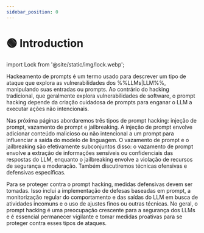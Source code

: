 ```yaml
---
sidebar_position: 0
---
```


# 🟢 Introduction

import Lock from '@site/static/img/lock.webp';

<div style={{textAlign: 'center'}}>
  <LazyLoadImage src={Lock} style={{width:"30%"}}/>

</div>

Hackeamento de prompts é um termo usado para descrever um tipo de ataque que explora as vulnerabilidades dos %%LLMs|LLM%%, manipulando suas entradas ou prompts. Ao contrário do hacking tradicional, que geralmente explora vulnerabilidades de software, o prompt hacking depende da criação cuidadosa de prompts para enganar o LLM a executar ações não intencionais.

Nas próxima páginas abordaremos três tipos de prompt hacking: injeção de prompt, vazamento de prompt e jailbreaking. A injeção de prompt envolve adicionar conteúdo malicioso ou não intencional a um prompt para influenciar a saída do modelo de linguagem. O vazamento de prompt e o jailbreaking são efetivamente subconjuntos disso: o vazamento de prompt envolve a extração de informações sensíveis ou confidenciais das respostas do LLM, enquanto o jailbreaking envolve a violação de recursos de segurança e moderação. Também discutiremos técnicas ofensivas e defensivas específicas.

Para se proteger contra o prompt hacking, medidas defensivas devem ser tomadas. Isso inclui a implementação de defesas baseadas em prompt, a monitorização regular do comportamento e das saídas do LLM em busca de atividades incomuns e o uso de ajustes finos ou outras técnicas. No geral, o prompt hacking é uma preocupação crescente para a segurança dos LLMs e é essencial permanecer vigilante e tomar medidas proativas para se proteger contra esses tipos de ataques.